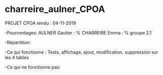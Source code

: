# charreire_aulner_CPOA

PROJET CPOA
rendu : 04-11-2019

-Pourcentages: 
AULNER Gautier : %
CHARREIRE Emma : %
groupe 2.1

-Répartition:

-Ce qui fonctionne :
Tests, affichage, ajout, modification, suppression sur les 4 tables


-Ce qui ne fonctionne pas:



